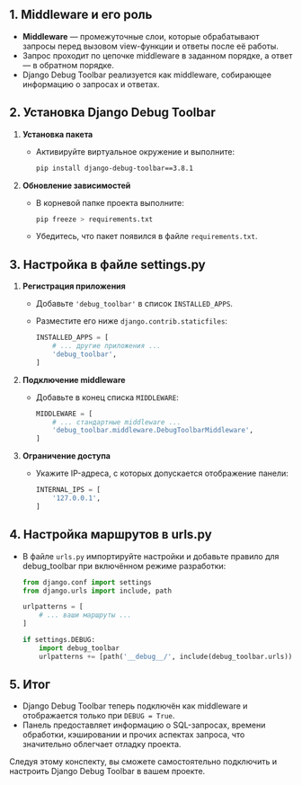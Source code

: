
## 1. Middleware и его роль

- **Middleware** — промежуточные слои, которые обрабатывают запросы перед вызовом view-функции и ответы после её работы.
- Запрос проходит по цепочке middleware в заданном порядке, а ответ — в обратном порядке.
- Django Debug Toolbar реализуется как middleware, собирающее информацию о запросах и ответах.

## 2. Установка Django Debug Toolbar

1. **Установка пакета**
    - Активируйте виртуальное окружение и выполните:
        
        ```bash
        pip install django-debug-toolbar==3.8.1
        ```
        
2. **Обновление зависимостей**
    - В корневой папке проекта выполните:
        
        ```bash
        pip freeze > requirements.txt
        ```
        
    - Убедитесь, что пакет появился в файле `requirements.txt`.

## 3. Настройка в файле settings.py

1. **Регистрация приложения**
    - Добавьте `'debug_toolbar'` в список `INSTALLED_APPS`.
    - Разместите его ниже `django.contrib.staticfiles`:
        
        ```python
        INSTALLED_APPS = [
            # ... другие приложения ...
            'debug_toolbar',
        ]
        ```
        
2. **Подключение middleware**
    - Добавьте в конец списка `MIDDLEWARE`:
        
        ```python
        MIDDLEWARE = [
            # ... стандартные middleware ...
            'debug_toolbar.middleware.DebugToolbarMiddleware',
        ]
        ```
        
3. **Ограничение доступа**
    - Укажите IP-адреса, с которых допускается отображение панели:
        
        ```python
        INTERNAL_IPS = [
            '127.0.0.1',
        ]
        ```
        

## 4. Настройка маршрутов в urls.py

- В файле `urls.py` импортируйте настройки и добавьте правило для debug_toolbar при включённом режиме разработки:
    
    ```python
    from django.conf import settings
    from django.urls import include, path
    
    urlpatterns = [
        # ... ваши маршруты ...
    ]
    
    if settings.DEBUG:
        import debug_toolbar
        urlpatterns += [path('__debug__/', include(debug_toolbar.urls))]
    ```
    

## 5. Итог

- Django Debug Toolbar теперь подключён как middleware и отображается только при `DEBUG = True`.
- Панель предоставляет информацию о SQL-запросах, времени обработки, кэшировании и прочих аспектах запроса, что значительно облегчает отладку проекта.

Следуя этому конспекту, вы сможете самостоятельно подключить и настроить Django Debug Toolbar в вашем проекте.